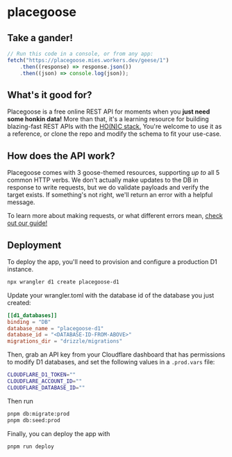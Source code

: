 # placegoose

## Take a gander!
```typescript
// Run this code in a console, or from any app:
fetch("https://placegoose.mies.workers.dev/geese/1")
    .then((response) => response.json())
    .then((json) => console.log(json));
```

## What's it good for?
Placegoose is a free online REST API for moments when you **just need some honkin data!** More than that, it's a learning resource for building blazing-fast REST APIs with the [HO(N)C stack.](https://honc.dev/#overview) You're welcome to use it as a reference, or clone the repo and modify the schema to fit your use-case.

## How does the API work?
Placegoose comes with 3 goose-themed resources, supporting _up to_ all 5 common HTTP verbs. We don't actually make updates to the DB in response to write requests, but we do validate payloads and verify the target exists. If something's not right, we'll return an error with a helpful message.

To learn more about making requests, or what different errors mean, [check out our guide!](https://placegoose.fp.dev/#guide)

## Deployment
To deploy the app, you'll need to provision and configure a production D1 instance.
```sh
npx wrangler d1 create placegoose-d1
```
Update your wrangler.toml with the database id of the database you just created:
```toml
[[d1_databases]]
binding = "DB"
database_name = "placegoose-d1"
database_id = "<DATABASE-ID-FROM-ABOVE>"
migrations_dir = "drizzle/migrations"
```
Then, grab an API key from your Cloudflare dashboard that has permissions to modify D1 databases, and set the following values in a `.prod.vars` file:
```sh
CLOUDFLARE_D1_TOKEN=""
CLOUDFLARE_ACCOUNT_ID=""
CLOUDFLARE_DATABASE_ID=""
```
Then run
```sh
pnpm db:migrate:prod
pnpm db:seed:prod
```
Finally, you can deploy the app with
```sh
pnpm run deploy
```
